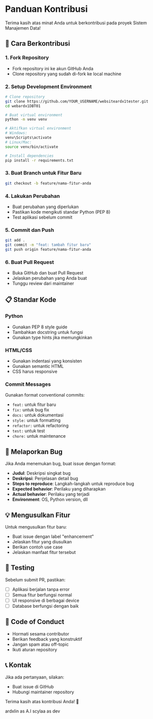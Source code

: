# Panduan Kontribusi

Terima kasih atas minat Anda untuk berkontribusi pada proyek Sistem Manajemen Data! 

## 🚀 Cara Berkontribusi

### 1. Fork Repository
- Fork repository ini ke akun GitHub Anda
- Clone repository yang sudah di-fork ke local machine

### 2. Setup Development Environment
```bash
# Clone repository
git clone https://github.com/YOUR_USERNAME/websiteardx1tester.git
cd webardx1DBT01

# Buat virtual environment
python -m venv venv

# Aktifkan virtual environment
# Windows:
venv\Scripts\activate
# Linux/Mac:
source venv/bin/activate

# Install dependencies
pip install -r requirements.txt
```

### 3. Buat Branch untuk Fitur Baru
```bash
git checkout -b feature/nama-fitur-anda
```

### 4. Lakukan Perubahan
- Buat perubahan yang diperlukan
- Pastikan kode mengikuti standar Python (PEP 8)
- Test aplikasi sebelum commit

### 5. Commit dan Push
```bash
git add .
git commit -m "feat: tambah fitur baru"
git push origin feature/nama-fitur-anda
```

### 6. Buat Pull Request
- Buka GitHub dan buat Pull Request
- Jelaskan perubahan yang Anda buat
- Tunggu review dari maintainer

## 📋 Standar Kode

### Python
- Gunakan PEP 8 style guide
- Tambahkan docstring untuk fungsi
- Gunakan type hints jika memungkinkan

### HTML/CSS
- Gunakan indentasi yang konsisten
- Gunakan semantic HTML
- CSS harus responsive

### Commit Messages
Gunakan format conventional commits:
- `feat:` untuk fitur baru
- `fix:` untuk bug fix
- `docs:` untuk dokumentasi
- `style:` untuk formatting
- `refactor:` untuk refactoring
- `test:` untuk test
- `chore:` untuk maintenance

## 🐛 Melaporkan Bug

Jika Anda menemukan bug, buat issue dengan format:
- **Judul**: Deskripsi singkat bug
- **Deskripsi**: Penjelasan detail bug
- **Steps to reproduce**: Langkah-langkah untuk reproduce bug
- **Expected behavior**: Perilaku yang diharapkan
- **Actual behavior**: Perilaku yang terjadi
- **Environment**: OS, Python version, dll

## 💡 Mengusulkan Fitur

Untuk mengusulkan fitur baru:
- Buat issue dengan label "enhancement"
- Jelaskan fitur yang diusulkan
- Berikan contoh use case
- Jelaskan manfaat fitur tersebut

## 📝 Testing

Sebelum submit PR, pastikan:
- [ ] Aplikasi berjalan tanpa error
- [ ] Semua fitur berfungsi normal
- [ ] UI responsive di berbagai device
- [ ] Database berfungsi dengan baik

## 🤝 Code of Conduct

- Hormati sesama contributor
- Berikan feedback yang konstruktif
- Jangan spam atau off-topic
- Ikuti aturan repository

## 📞 Kontak

Jika ada pertanyaan, silakan:
- Buat issue di GitHub
- Hubungi maintainer repository

Terima kasih atas kontribusi Anda! 🎉

ardxlin as A.I 
scylaa as dev
